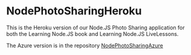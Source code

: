 # NodePhotoSharingHeroku

This is the Heroku version of our Node.JS Photo Sharing application for both 
the Learning Node.JS book and Learning Node.JS LiveLessons.

The Azure version is in the repository [NodePhotoSharingAzure](http://github.com/marcwan/NodePhotoSharingAzure.git)


